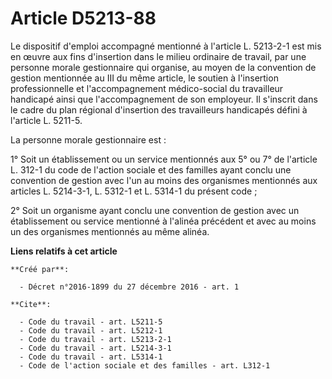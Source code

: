 # Article D5213-88

Le dispositif d'emploi accompagné mentionné à l'article L. 5213-2-1 est mis en œuvre aux fins d'insertion dans le milieu
ordinaire de travail, par une personne morale gestionnaire qui organise, au moyen de la convention de gestion mentionnée au
III du même article, le soutien à l'insertion professionnelle et l'accompagnement médico-social du travailleur handicapé
ainsi que l'accompagnement de son employeur. Il s'inscrit dans le cadre du plan régional d'insertion des travailleurs
handicapés défini à l'article L. 5211-5. 

La personne morale gestionnaire est : 

1° Soit un établissement ou un service mentionnés aux 5° ou 7° de l'article L. 312-1 du code de l'action sociale et des
familles ayant conclu une convention de gestion avec l'un au moins des organismes mentionnés aux articles L. 5214-3-1, L.
5312-1 et L. 5314-1 du présent code ; 

2° Soit un organisme ayant conclu une convention de gestion avec un établissement ou service mentionné à l'alinéa précédent
et avec au moins un des organismes mentionnés au même alinéa.

**Liens relatifs à cet article**

	**Créé par**:

	  - Décret n°2016-1899 du 27 décembre 2016 - art. 1

	**Cite**:

	  - Code du travail - art. L5211-5
	  - Code du travail - art. L5212-1
	  - Code du travail - art. L5213-2-1
	  - Code du travail - art. L5214-3-1
	  - Code du travail - art. L5314-1
	  - Code de l'action sociale et des familles - art. L312-1
